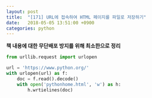 ```yaml
---
layout: post
title:  "[171] URL에 접속하여 HTML 페이지를 파일로 저장하기"
date:   2018-05-05 13:51:00 +0900
categories: python
---
```


**책 내용에 대한 무단배포 방지를 위해 최소한으로 정리**

```python
from urllib.request import urlopen

url = 'https://www.python.org/'
with urlopen(url) as f:
	doc = f.read().decode()
	with open('pythonhome.html', 'w') as h:
		h.wrtielines(doc)
```
